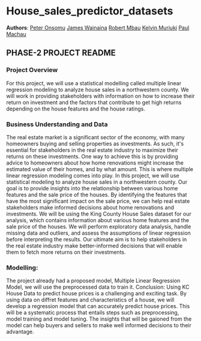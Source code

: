# House_sales_predictor_datasets
**Authors**:
[Peter Onsomu](https://github.com/pkonsomu2020)
[James Wainaina](https://github.com/Wainich)
[Robert Mbau](https://github.com/robertmbau)
[Kelvin Muriuki](https://github.com/kelvinmuriukih)
[Paul Machau](https://github.com/paulmachau)

## PHASE-2 PROJECT README
### Project Overview
For this project, we will use a statistical modelling called multiple linear regression modeling to analyze house sales in a northwestern county. We will work in providing stakeholders with information on how to increase their return on investment and the factors that contribute to get high returns depending on the house features and the house ratings.

### Business Understanding and Data
The real estate market is a significant sector of the economy, with many homeowners buying and selling properties as investments. As such, it's essential for stakeholders in the real estate industry to maximize their returns on these investments. One way to achieve this is by providing advice to homeowners about how home renovations might increase the estimated value of their homes, and by what amount. This is where multiple linear regression modeling comes into play.
In this project, we will use statistical modeling to analyze house sales in a northwestern county. Our goal is to provide insights into the relationship between various home features and the sale price of the houses. By identifying the features that have the most significant impact on the sale price, we can help real estate stakeholders make informed decisions about home renovations and investments.
We will be using the King County House Sales dataset for our analysis, which contains information about various home features and the sale price of the houses. We will perform exploratory data analysis, handle missing data and outliers, and assess the assumptions of linear regression before interpreting the results. Our ultimate aim is to help stakeholders in the real estate industry make better-informed decisions that will enable them to fetch more returns on their investments.


### Modelling:
The project already had a proposed model, Multiple Linear Regression Model, we will use the preprocessed data to train it.
Conclusion:
Using KC House Data to predict house prices is a challenging and exciting task. By using data on diffret features and characteristics of a house, we will develop a regression model that can accurately predict house prices. This will be a systematic process that entails steps such as preprocessing, model training and model tuning. The insights that will be gaioned from the model can help buyers and sellers to make well informed decisions to their advantage.


